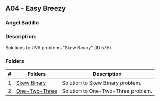 ## A04 - Easy Breezy
### Angel Badillo
### Description:

Solutions to UVA problems "Skew Binary" (ID 575).

### Folders

| # | Folders                            | Description                        |
|:-:|------------------------------------|------------------------------------|
| 1 | [Skew Binary](./575/README.md)     | Solution to Skew Binary problem.   |
| 2 | [One-Two-Three](./12289/README.md) | Solution to One-Two-Three problem. |